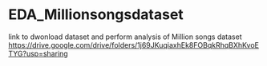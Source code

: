 # EDA_Millionsongsdataset
link to dwonload dataset and perform analysis of Million songs dataset
https://drive.google.com/drive/folders/1j69JKuqiaxhEk8FOBqkRhqBXhKvoETYG?usp=sharing
